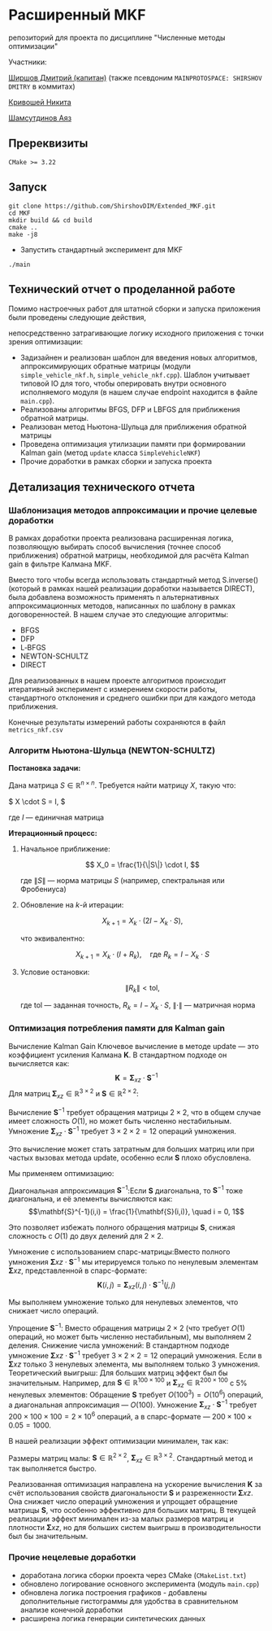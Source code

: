 # Расширенный MKF

репозиторий для проекта по дисциплине "Численные методы оптимизации"

Участники:
 
[Ширшов Дмитрий (капитан)](https://github.com/ShirshovDIM) (также псевдоним ```MAINPROTOSPACE: SHIRSHOV DMITRY``` в коммитах)

[Кривошей Никита](https://github.com/nkrivoshey)

[Шамсутдинов Аяз](https://github.com/Ayazor)

## Пререквизиты
```shell
CMake >= 3.22
```

## Запуск
```shell
git clone https://github.com/ShirshovDIM/Extended_MKF.git
cd MKF
mkdir build && cd build
cmake ..
make -j8
```

- Запустить стандартный эксперимент для MKF
```shell
./main
```

## Технический отчет о проделанной работе

Помимо настроечных работ для штатной сборки и запуска приложения были проведены следующие действия, 

непосредственно затрагивающие логику исходного приложения с точки зрения оптимизации: 

- Задизайнен и реализован шаблон для введения новых алгоритмов, аппроксимирующих обратные матрицы (модули ```simple_vehicle_nkf.h```, ```simple_vehicle_nkf.cpp```). Шаблон учитывает типовой IO для того, чтобы оперировать внутри основного исполняемого модуля (в нашем случае endpoint находится в файле ```main.cpp```). 
- Реализованы алгоритмы BFGS, DFP и LBFGS для приближения обратной матрицы. 
- Реализован метод Ньютона-Шульца для приближения обратной матрицы 
- Проведена оптимизация утилизации памяти при формировании Kalman gain (метод ```update``` класса ```SimpleVehicleNKF```)
- Прочие доработки в рамках сборки и запуска проекта 

## Детализация технического отчета 

### Шаблонизация методов аппроксимации и прочие целевые доработки

В рамках доработки проекта реализована расширенная логика, позволяющую выбирать способ вычисления (точнее способ приближения) обратной матрицы, необходимой для расчёта Kalman gain в фильтре Калмана MKF.

Вместо того чтобы всегда использовать стандартный метод S.inverse() (который в рамках нашей реализации доработки называется DIRECT), была добавлена возможность применять n альтернативных аппроксимационных методов, написанных по шаблону в рамках договоренностей. В нашем случае это следующие алгоритмы: 
- BFGS
- DFP
- L‑BFGS
- NEWTON-SCHULTZ
- DIRECT

Для реализованных в нашем проекте алгоритмов происходит итеративный эксперимент с измерением скорости работы, стандартного отклонения и среднего ошибки при для каждого метода приближения. 

Конечные результаты измерений работы сохраняются в файл ```metrics_nkf.csv```

### Алгоритм Ньютона-Шульца (NEWTON-SCHULTZ)

**Постановка задачи:**

Дана матрица $S \in \mathbb{R}^{n \times n}$. Требуется найти матрицу $X$, такую что:

$
X \cdot S = I,
$

где $I$ — единичная матрица

**Итерационный процесс:**
1. Начальное приближение:
   
   $$
   X_0 = \frac{1}{\|S\|} \cdot I,
   $$
   
   где $\|S\|$ — норма матрицы $S$ (например, спектральная или Фробениуса)

2. Обновление на $k$-й итерации:
   
   $$
   X_{k+1} = X_k \cdot (2I - X_k \cdot S),
   $$
   
   что эквивалентно:
   
   $$
   X_{k+1} = X_k \cdot (I + R_k), \quad \text{где } R_k = I - X_k \cdot S
   $$

3. Условие остановки:
   
   $$
   \|R_k\| < \text{tol},
   $$
   
   где $\text{tol}$ — заданная точность, $R_k = I - X_k \cdot S$, $\|\cdot\|$ — матричная норма

### Оптимизация потребления памяти для Kalman gain 

Вычисление Kalman Gain
Ключевое вычисление в методе update — это коэффициент усиления Калмана $\mathbf{K}$. В стандартном подходе он вычисляется как:$$\mathbf{K} = \mathbf{\Sigma}_{xz} \cdot \mathbf{S}^{-1}$$
Для матриц $\mathbf{\Sigma}_{xz} \in \mathbb{R}^{3 \times 2}$ и $\mathbf{S} \in \mathbb{R}^{2 \times 2}$:

Вычисление $\mathbf{S}^{-1}$ требует обращения матрицы $2 \times 2$, что в общем случае имеет сложность $O(1)$, но может быть численно нестабильным.
Умножение $\mathbf{\Sigma}_{xz} \cdot \mathbf{S}^{-1}$ требует $3 \times 2 \times 2 = 12$ операций умножения.

Это вычисление может стать затратным для больших матриц или при частых вызовах метода update, особенно если $\mathbf{S}$ плохо обусловлена.

Мы применяем оптимизацию:

Диагональная аппроксимация $\mathbf{S}^{-1}$:Если $\mathbf{S}$ диагональна, то $\mathbf{S}^{-1}$ тоже диагональна, и её элементы вычисляются как:$$\mathbf{S}^{-1}(i,i) = \frac{1}{\mathbf{S}(i,i)}, \quad i = 0, 1$$

Это позволяет избежать полного обращения матрицы $\mathbf{S}$, снижая сложность с $O(1)$ до двух делений для $2 \times 2$.

Умножение с использованием спарс-матрицы:Вместо полного умножения $\mathbf{\Sigma}{xz} \cdot \mathbf{S}^{-1}$ мы итерируемся только по ненулевым элементам $\mathbf{\Sigma}{xz}$, представленной в спарс-формате:$$\mathbf{K}(i,j) = \mathbf{\Sigma}_{xz}(i,j) \cdot \mathbf{S}^{-1}(j,j)$$

Мы выполняем умножение только для ненулевых элементов, что снижает число операций.


Упрощение $\mathbf{S}^{-1}$: Вместо обращения матрицы $2 \times 2$ (что требует $O(1)$ операций, но может быть численно нестабильным), мы выполняем 2 деления.
Снижение числа умножений: В стандартном подходе умножение $\mathbf{\Sigma}{xz} \cdot \mathbf{S}^{-1}$ требует $3 \times 2 \times 2 = 12$ операций умножения. Если в $\mathbf{\Sigma}{xz}$ только 3 ненулевых элемента, мы выполняем только 3 умножения.
Теоретический выигрыш: Для больших матриц эффект был бы значительным. Например, для $\mathbf{S} \in \mathbb{R}^{100 \times 100}$ и $\mathbf{\Sigma}_{xz} \in \mathbb{R}^{200 \times 100}$ с 5% ненулевых элементов:
Обращение $\mathbf{S}$ требует $O(100^3) = O(10^6)$ операций, а диагональная аппроксимация — $O(100)$.
Умножение $\mathbf{\Sigma}_{xz} \cdot \mathbf{S}^{-1}$ требует $200 \times 100 \times 100 = 2 \times 10^6$ операций, а в спарс-формате — $200 \times 100 \times 0.05 = 1000$.


В нашей реализации эффект оптимизации минимален, так как:

Размеры матриц малы: $\mathbf{S} \in \mathbb{R}^{2 \times 2}$, $\mathbf{\Sigma}_{xz} \in \mathbb{R}^{3 \times 2}$. Стандартный метод и так выполняется быстро.

Реализованная оптимизация направлена на ускорение вычисления $\mathbf{K}$ за счёт использования свойств диагональности $\mathbf{S}$ и разреженности $\mathbf{\Sigma}{xz}$. Она снижает число операций умножения и упрощает обращение матрицы $\mathbf{S}$, что особенно эффективно для больших матриц. В текущей реализации эффект минимален из-за малых размеров матриц и плотности $\mathbf{\Sigma}{xz}$, но для больших систем выигрыш в производительности был бы значительным.


### Прочие нецелевые доработки

- доработана логика сборки проекта через CMake (```CMakeList.txt```)
- обновлено логирование основного эксперимента (модуль ```main.cpp```)
- обновлена логика построения графиков - добавлены дополнительные гистограммы для удобства в сравнительном анализе конечной доработки 
- расширена логика генерации синтетических данных
